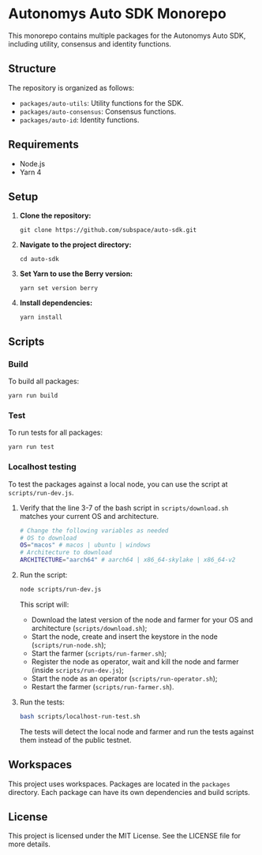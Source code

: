 # Autonomys Auto SDK Monorepo

This monorepo contains multiple packages for the Autonomys Auto SDK, including utility, consensus and identity functions.

## Structure

The repository is organized as follows:

- `packages/auto-utils`: Utility functions for the SDK.
- `packages/auto-consensus`: Consensus functions.
- `packages/auto-id`: Identity functions.

## Requirements

- Node.js
- Yarn 4

## Setup

1. **Clone the repository:**

   `git clone https://github.com/subspace/auto-sdk.git`

2. **Navigate to the project directory:**

   `cd auto-sdk`

3. **Set Yarn to use the Berry version:**

   `yarn set version berry`

4. **Install dependencies:**

   `yarn install`

## Scripts

### Build

To build all packages:

`yarn run build`

### Test

To run tests for all packages:

`yarn run test`

### Localhost testing

To test the packages against a local node, you can use the script at `scripts/run-dev.js`.

1. Verify that the line 3-7 of the bash script in `scripts/download.sh` matches your current OS and architecture.

   ```bash
   # Change the following variables as needed
   # OS to download
   OS="macos" # macos | ubuntu | windows
   # Architecture to download
   ARCHITECTURE="aarch64" # aarch64 | x86_64-skylake | x86_64-v2
   ```

2. Run the script:

   ```bash
   node scripts/run-dev.js
   ```

   This script will:

   - Download the latest version of the node and farmer for your OS and architecture (`scripts/download.sh`);
   - Start the node, create and insert the keystore in the node (`scripts/run-node.sh`);
   - Start the farmer (`scripts/run-farmer.sh`);
   - Register the node as operator, wait and kill the node and farmer (inside `scripts/run-dev.js`);
   - Start the node as an operator (`scripts/run-operator.sh`);
   - Restart the farmer (`scripts/run-farmer.sh`).

3. Run the tests:

   ```bash
   bash scripts/localhost-run-test.sh
   ```

   The tests will detect the local node and farmer and run the tests against them instead of the public testnet.

## Workspaces

This project uses workspaces. Packages are located in the `packages` directory. Each package can have its own dependencies and build scripts.

## License

This project is licensed under the MIT License. See the LICENSE file for more details.
